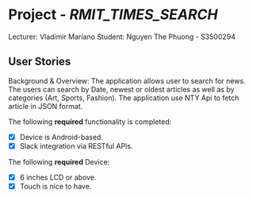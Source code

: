 # Project - *RMIT_TIMES_SEARCH*
Lecturer: Vladimir Mariano
Student: Nguyen The Phuong - S3500294
## User Stories

Background & Overview: The application allows user to search for news. The users can search by Date, newest or oldest articles as well as by categories (Art, Sports, Fashion). The application use NTY Api to fetch article in JSON format. 

The following **required** functionality is completed:

- [x] Device is Android-based.
- [x] Slack integration via RESTful APIs.

The following **required** Device:
- [x] 6 inches LCD or above.
- [x] Touch is nice to have.
